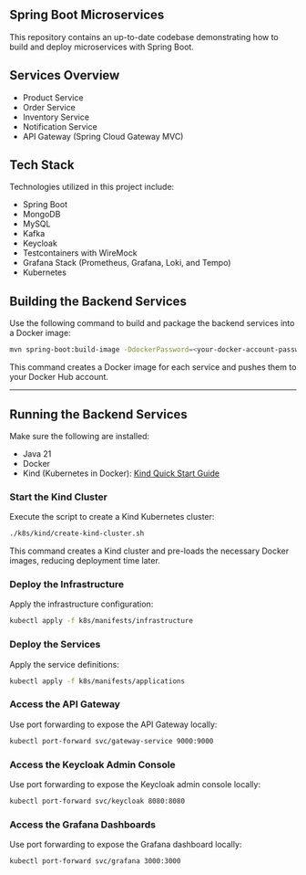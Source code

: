 ## Spring Boot Microservices

This repository contains an up-to-date codebase demonstrating how to build and
deploy microservices with Spring Boot.

## Services Overview

- Product Service
- Order Service
- Inventory Service
- Notification Service
- API Gateway (Spring Cloud Gateway MVC)

## Tech Stack

Technologies utilized in this project include:

- Spring Boot
- MongoDB
- MySQL
- Kafka
- Keycloak
- Testcontainers with WireMock
- Grafana Stack (Prometheus, Grafana, Loki, and Tempo)
- Kubernetes

## Building the Backend Services

Use the following command to build and package the backend services into a
Docker image:

```bash
mvn spring-boot:build-image -DdockerPassword=<your-docker-account-password>
```

This command creates a Docker image for each service and pushes them to your
Docker Hub account.

---

## Running the Backend Services

Make sure the following are installed:

- Java 21
- Docker
- Kind (Kubernetes in Docker):
  [Kind Quick Start Guide](https://kind.sigs.k8s.io/docs/user/quick-start/#installation)

### Start the Kind Cluster

Execute the script to create a Kind Kubernetes cluster:

```bash
./k8s/kind/create-kind-cluster.sh
```

This command creates a Kind cluster and pre-loads the necessary Docker images,
reducing deployment time later.

### Deploy the Infrastructure

Apply the infrastructure configuration:

```bash
kubectl apply -f k8s/manifests/infrastructure
```

### Deploy the Services

Apply the service definitions:

```bash
kubectl apply -f k8s/manifests/applications
```

### Access the API Gateway

Use port forwarding to expose the API Gateway locally:

```bash
kubectl port-forward svc/gateway-service 9000:9000
```

### Access the Keycloak Admin Console

Use port forwarding to expose the Keycloak admin console locally:

```bash
kubectl port-forward svc/keycloak 8080:8080
```

### Access the Grafana Dashboards

Use port forwarding to expose the Grafana dashboard locally:

```bash
kubectl port-forward svc/grafana 3000:3000
```
